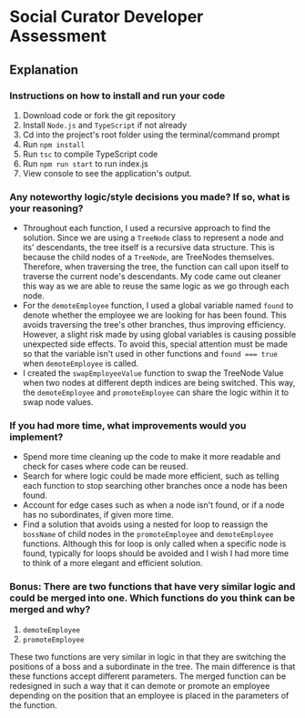 # Social Curator Developer Assessment
## Explanation

### Instructions on how to install and run your code
1. Download code or fork the git repository
2. Install `Node.js` and `TypeScript` if not already
3. Cd into the project's root folder using the terminal/command prompt
4. Run `npm install`
5. Run `tsc` to compile TypeScript code
6. Run `npm run start` to run index.js
7. View console to see the application's output.

### Any noteworthy logic/style decisions you made? If so, what is your reasoning?
- Throughout each function, I used a recursive approach to find the solution. Since we are using a `TreeNode` class to represent a node and its' descendants, the tree itself is a recursive data structure. This is because the child nodes of a `TreeNode`, are TreeNodes themselves. Therefore, when traversing the tree, the function can call upon itself to traverse the current node's descendants. My code came out cleaner this way as we are able to reuse the same logic as we go through each node.
- For the `demoteEmployee` function, I used a global variable named `found` to denote whether the employee we are looking for has been found. This avoids traversing the tree's other branches, thus improving efficiency. However, a slight risk made by using global variables is causing possible unexpected side effects. To avoid this, special attention must be made so that the variable isn't used in other functions and `found === true` when `demoteEmployee` is called.
- I created the `swapEmployeeValue` function to swap the TreeNode Value when two nodes at different depth indices are being switched. This way, the `demoteEmployee` and `promoteEmployee` can share the logic within it to swap node values.

### If you had more time, what improvements would you implement?
- Spend more time cleaning up the code to make it more readable and check for cases where code can be reused.
- Search for where logic could be made more efficient, such as telling each function to stop searching other branches once a node has been found.
- Account for edge cases such as when a node isn't found, or if a node has no subordinates, if given more time.
- Find a solution that avoids using a nested for loop to reassign the `bossName` of child nodes in the `promoteEmployee` and `demoteEmployee` functions. Although this for loop is only called when a specific node is found, typically for loops should be avoided and I wish I had more time to think of a more elegant and efficient solution.

### Bonus: There are two functions that have very similar logic and could be merged into one. Which functions do you think can be merged and why?

1) `demoteEmployee`
2) `promoteEmployee`

These two functions are very similar in logic in that they are switching the positions of a boss and a subordinate in the tree. The main difference is that these functions accept different parameters. The merged function can be redesigned in such a way that it can demote or promote an employee depending on the position that an employee is placed in the parameters of the function.